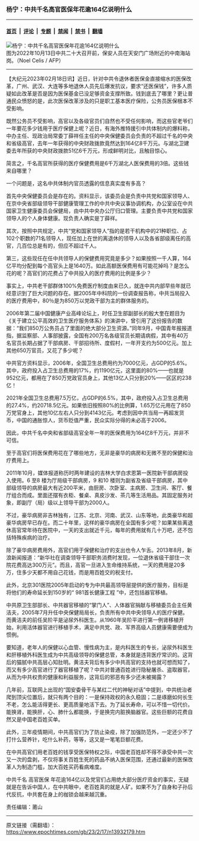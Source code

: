 ### 杨宁：中共千名高官医保年花逾164亿说明什么

---

#### [首页](../../../..?n13932179) &nbsp;|&nbsp; [评论](../../../../../epoch-comment?n13932179) &nbsp;|&nbsp; [专题](../../../../../epoch-special?n13932179) &nbsp;|&nbsp; [禁闻](../../../../../epoch-news?n13932179) &nbsp;|&nbsp; [禁书](../../../../../books?n13932179) &nbsp;|&nbsp; [翻墙](https://github.com/gfw-breaker/nogfw/blob/master/README.md?n13932179)


<div><img alt="杨宁：中共千名高官医保年花逾164亿说明什么" class="attachment-djy_600_400 size-djy_600_400 wp-post-image" src="https://i.epochtimes.com/assets/uploads/2023/02/id13922619-000_32LB4CH_111-600x400.jpg"/>
<div class="caption">
 图为2022年10月13日中共二十大召开前，保安人员在天安门广场附近的中南海站岗。（Noel Celis / AFP）
</div></div><hr/><div class="post_content" id="artbody" itemprop="articleBody">
 <!-- article content begin -->
 <p>
  【大纪元2023年02月18日讯】近日，针对中共令退休者医保金直接缩水的医保改革，广州、武汉、大连等多地退休人员先后爆发抗议，要求“还医保钱”，许多人质疑如此改革是否是因为医保基金已没足够资金支撑所致。钱到底去了哪里？更让普通民众愤怒的是，此次医保改革涉及的只是职工基本医疗保险，公务员医保根本不受影响。
 </p>
 <p>
  既然公务员不受影响，高官以及各级官员们自然也不受任何影响，而这些官老爷们一年要花多少钱用于医疗保健上呢？近日，有海外推特援引中共体制内的爆料称，中办主任、现政治局常委丁薛祥任主任的中央保健委员会负责的不超过千名的中央和省级高官，去年一年获得的中央财政拨款竟然达到164亿8千万元。与湖北卫建委去年所获的中央财政拨款51亿6千万元，形成鲜明对比，且触目惊心。
 </p>
 <p>
  简言之，千名高官所获得的医疗保健费用是6千万湖北人医保费用的3倍。这些钱来自哪里？
 </p>
 <p>
  一个问题是，这名中共体制内官员透露的信息真实度有多高？
 </p>
 <p>
  首先中央保健委员会是存在的。资料显示，该委员会是负责中共党和国家领导人、在京中央省部级领导干部健康管理工作的中共中央议事协调机构，办公室设在中共国家卫生健康委员会保健局，由中共中央办公厅归口管理。主要负责中共党和国家领导人的个人身体健康。现负责人确实是丁薛祥。
 </p>
 <p>
  其次，按照中共规定，中共“党和国家领导人”指的是若干机构中的21种职位、占102个职数的71名领导人，现任加上在世的离退休的领导人以及各省部级离任的高官，几百位总是有的，但应不超过千人。
 </p>
 <p>
  第三，这些现任在任中共领导人的保健费用究竟是多少？如果按照一千人算，164亿平均分配到每个高官头上是1640万。如此高额医保费用有可能花掉吗？是怎么花的呢？高官们的花费占了中共投入的医疗费用的比例是多少？
 </p>
 <p>
  事实上，中共老干部群体100%免费医疗制度由来已久，就连中共内部早些年就已经意识到了巨大问题的存在。据2005年中科院的一份调查报告称，中共当局投入的医疗费用中，80％是为850万以党政干部为主的群体服务的。
 </p>
 <p>
  2006年第二届中国健康产业高峰论坛上，时任卫生部副部长的殷大奎在题目为《关于建立公平高效的卫生医疗服务体系》的演讲中，曾引用了这份报告的数据：“我们850万公务员占了里面的绝大部分卫生资源。”同年9月，中国青年报报道指，据监察部、人事部披露，全国有200万名各级官员长期请病假，其中有40万名官员长期占据了干部病房、干部招待所、度假村，一年开支约为500亿元。加上其他650万官员，又花了多少呢？
 </p>
 <p>
  中共官方资料显示，2006年，全国卫生总费用约为7000亿元，占GDP的5.6%。其中，政府投入占卫生总费用的17%，约1190亿元，这里面的80%——也就是952亿元，都用在了850万党政官员身上，其他13亿人只分到20%——区区的238亿！
 </p>
 <p>
  2021年全国卫生总费用7.5万亿，占GDP的6.5%，其中，政府投入占卫生总费用的27.4%，约20718.5亿元。如果依旧按照80%的比例算，1.65万亿元用在了850万党官身上，其他10亿左右人只分到4143亿元。考虑到因中共当局一再超发货币，中国的通胀惊人，货币贬值严重，民众实际分得的未必高于2006。
 </p>
 <p>
  因此，中共千名中央和省部级高官全年一年的医保费用为164亿8千万元，并非不可信。
 </p>
 <p>
  至于高官们将医保费用花在了哪些地方，无非是豪华的病房和无微不至的保健和治疗费用上。
 </p>
 <p>
  2011年10月，媒体报道称历时两年建设的吉林大学白求恩第一医院新干部病房投入使用。6 至8 楼为厅局级干部病房，9 和10 楼则为副省及省级干部病房，其中部级领导的病房最大有近200平米，由厨房、次卧室、主病房、卫生间、客厅、餐厅组合而成。里面还摆有衣柜、餐桌、真皮沙发、茶几等生活用品。其固定服务对象，即副厅（局）级以上领导干部为2000人。
 </p>
 <p>
  不过，豪华病房非吉林独有，江苏、北京、河南、武汉、山东等地，此类豪华和超豪华病房早已存在。而二十年里，这样的豪华病房在全国有多少呢？如果某些离退休高官常年待在医院中，一天的支出就近千元，每年的费用就有几十万吧，还不包括特殊疾病的治疗。
 </p>
 <p>
  除了豪华病房费用外，高官们用于保健和治疗的支出也令人乍舌。2013年8月，新浪新闻报道：“新华社在调查领导干部职务消费时发现，一位退休省级干部住一次院花费高达300万元”。而且，高官一旦进入生命维持系统，一天的费用是20多万，住多少天都不用自己花钱，而是用百姓交的税支付。
 </p>
 <p>
  此外，北京301医院2005年启动的专为中共最高领导层提供的医疗服务，目标是将他们的寿命延长到150岁的“
  <ok href="https://www.epochtimes.com/gb/tag/981%E9%A6%96%E9%95%BF%E5%81%A5%E5%BA%B7%E5%B7%A5%E7%A8%8B.html">
   981首长健康工程
  </ok>
  ”中，还包括器官移植。
 </p>
 <p>
  中共原卫生部部长、中共器官移植的“掌门人”、人体器官捐献与移植委员会主任黄洁夫，2005年7月升任中央保健局局长，负责所有中共中央领导人的医疗保健。而黄洁夫的前任吴阶平是泌尿外科医生。从1960年吴阶平进行第一例肾移植开始，利用活体器官进行移植手术，满足中共党、政、军界高级人员健康需要便成为惯例。
 </p>
 <p>
  要知道，老年人的保健以心血管、慢性病为主，是内科医生的专长，泌尿外科医生和肝移植外科医生成为中共高级领导的保健总管，本身就是违背医疗常识的。这背后的猫腻中共高层心知肚明。黄洁夫背后有多少中共高官的支持也就可想而知了，而又有多少高官进行了器官移植了呢？中共对普通百姓进行隐秘屠杀、盗取器官，从而为中共权贵的健康和利益服务，这背后的邪恶有多少还未被揭露？
 </p>
 <p>
  几年前，互联网上出现的“国安委骨干与某红二代的神秘对话”中提到，中共统治者爬到顶尖位置后，就只有两个目的：一是保持政权的永久稳固；二是琢磨如何长生不老，怎么能活得更长、更高质量地活下去。为了延长寿命，可以不惜一切代价。能换肾，能换肝，心、肺什么都能换，于是换完内脏换脑器官。这些巨额的花费自然又是中国老百姓买单。
 </p>
 <p>
  此外，三年疫情期间，中共高官们为了防止染疫，除了加强防范外，一定还少不了打什么营养针，吃什么补药，等等，这又是一笔笔巨额花费。
 </p>
 <p>
  在中共高官们用老百姓的钱享受医保特权之际，中国老百姓却不得不承受中共一次又一次的盘剥，不仅将事关百姓生死的药品不纳入医保范围，还通过最新的医保改革人为制造门槛，加大百姓买药看病难度。
 </p>
 <p>
  中共千名
  <ok href="https://www.epochtimes.com/gb/tag/%E9%AB%98%E5%AE%98%E5%8C%BB%E4%BF%9D.html">
   高官医保
  </ok>
  年花逾164亿以及党官们占用绝大部分医疗资金的事实，无疑就是在告诉中国人，在中共眼中，老百姓真的就是人矿。如果不为了自身和子孙后代反抗，中共套在身上的枷锁会越来越沉重。
 </p>
 <p>
  责任编辑：莆山
 </p>
 <!-- article content end -->
 <div id="below_article_ad">
 </div>
</div>


---

原文链接（需翻墙）：https://www.epochtimes.com/gb/23/2/17/n13932179.htm